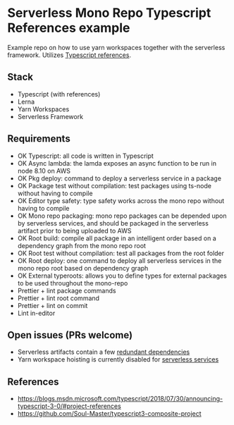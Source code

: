 # Serverless Mono Repo Typescript References example

Example repo on how to use yarn workspaces together with the serverless framework. Utilizes [Typescript references](https://blogs.msdn.microsoft.com/typescript/2018/07/30/announcing-typescript-3-0/#project-references).

## Stack

- Typescript (with references)
- Lerna
- Yarn Workspaces
- Serverless Framework

## Requirements

- OK Typescript: all code is written in Typescript
- OK Async lambda: the lamda exposes an async function to be run in node 8.10 on AWS
- OK Pkg deploy: command to deploy a serverless service in a package
- OK Package test without compilation: test packages using ts-node without having to compile
- OK Editor type safety: type safety works across the mono repo without having to compile
- OK Mono repo packaging: mono repo packages can be depended upon by serverless services, and should be packaged in the serverless artifact prior to being uploaded to AWS
- OK Root build: compile all package in an intelligent order based on a dependency graph from the mono repo root
- OK Root test without compilation: test all packages from the root folder
- OK Root deploy: one command to deploy all serverless services in the mono repo root based on dependency graph
- OK External typeroots: allows you to define types for external packages to be used throughout the mono-repo
- Prettier + lint package commands
- Prettier + lint root command
- Prettier + lint on commit
- Lint in-editor

## Open issues (PRs welcome)

- Serverless artifacts contain a few [redundant dependencies](https://github.com/serverless/serverless/pull/3889#issuecomment-414547166)
- Yarn workspace hoisting is currently disabled for [serverless services](https://forum.serverless.com/t/using-serverless-with-yarn-workspaces/4560)

## References

- https://blogs.msdn.microsoft.com/typescript/2018/07/30/announcing-typescript-3-0/#project-references
- https://github.com/Soul-Master/typescript3-composite-project